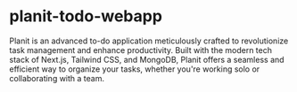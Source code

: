 # planit-todo-webapp
Planit is an advanced to-do application meticulously crafted to revolutionize task management and enhance productivity. Built with the modern tech stack of Next.js, Tailwind CSS, and MongoDB, Planit offers a seamless and efficient way to organize your tasks, whether you're working solo or collaborating with a team.
